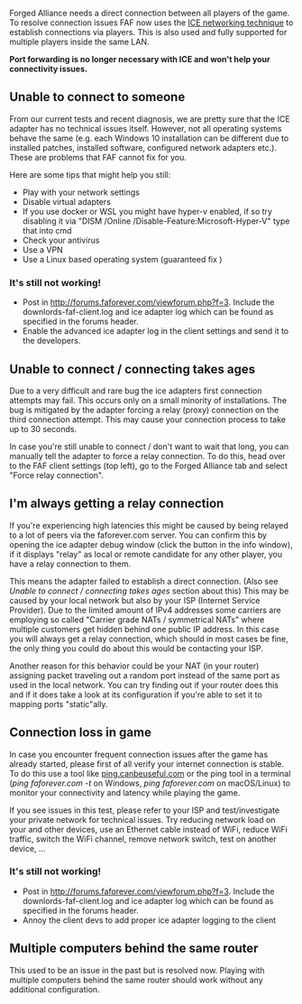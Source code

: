 Forged Alliance needs a direct connection between all players of the
game. To resolve connection issues FAF now uses the [ICE networking
technique](https://en.wikipedia.org/wiki/Interactive_Connectivity_Establishment)
to establish connections via players. This is also used and fully
supported for multiple players inside the same LAN.

**Port forwarding is no longer necessary with ICE and won't help your
connectivity issues.**

## Unable to connect to someone

From our current tests and recent diagnosis, we are pretty sure that the
ICE adapter has no technical issues itself. However, not all operating
systems behave the same (e.g. each Windows 10 installation can be
different due to installed patches, installed software, configured
network adapters etc.). These are problems that FAF cannot fix for you.

Here are some tips that might help you still:

-   Play with your network settings
-   Disable virtual adapters
-   If you use docker or WSL you might have hyper-v enabled, if so try
    disabling it via "DISM /Online /Disable-Feature:Microsoft-Hyper-V"
    type that into cmd
-   Check your antivirus
-   Use a VPN
-   Use a Linux based operating system (guaranteed fix )

### It's still not working!

-   Post in <http://forums.faforever.com/viewforum.php?f=3>. Include the
    downlords-faf-client.log and ice adapter log which can be found as
    specified in the forums header.
-   Enable the advanced ice adapter log in the client settings and send
    it to the developers.

## Unable to connect / connecting takes ages

Due to a very difficult and rare bug the ice adapters first connection
attempts may fail. This occurs only on a small minority of
installations. The bug is mitigated by the adapter forcing a relay
(proxy) connection on the third connection attempt. This may cause your
connection process to take up to 30 seconds.

In case you're still unable to connect / don't want to wait that long,
you can manually tell the adapter to force a relay connection. To do
this, head over to the FAF client settings (top left), go to the Forged
Alliance tab and select "Force relay connection".

## I'm always getting a relay connection

If you're experiencing high latencies this might be caused by being
relayed to a lot of peers via the faforever.com server. You can confirm
this by opening the ice adapter debug window (click the button in the
info window), if it displays "relay" as local or remote candidate for
any other player, you have a relay connection to them.

This means the adapter failed to establish a direct connection. (Also
see *Unable to connect / connecting takes ages* section about this) This
may be caused by your local network but also by your ISP (Internet
Service Provider). Due to the limited amount of IPv4 addresses some
carriers are employing so called "Carrier grade NATs / symmetrical NATs"
where multiple customers get hidden behind one public IP address. In
this case you will always get a relay connection, which should in most
cases be fine, the only thing you could do about this would be
contacting your ISP.

Another reason for this behavior could be your NAT (in your router)
assigning packet traveling out a random port instead of the same port as
used in the local network. You can try finding out if your router does
this and if it does take a look at its configuration if you're able to
set it to mapping ports "static"ally.

## Connection loss in game

In case you encounter frequent connection issues after the game has
already started, please first of all verify your internet connection is
stable. To do this use a tool like
[ping.canbeuseful.com](https://ping.canbeuseful.com) or the ping tool in
a terminal (*ping faforever.com -t* on Windows, *ping faforever.com* on
macOS/Linux) to monitor your connectivity and latency while playing the
game.

If you see issues in this test, please refer to your ISP and
test/investigate your private network for technical issues. Try reducing
network load on your and other devices, use an Ethernet cable instead of
WiFi, reduce WiFi traffic, switch the WiFi channel, remove network
switch, test on another device, ...

### It's still not working!

-   Post in <http://forums.faforever.com/viewforum.php?f=3>. Include the
    downlords-faf-client.log and ice adapter log which can be found as
    specified in the forums header.
-   Annoy the client devs to add proper ice adapter logging to the
    client

## Multiple computers behind the same router

This used to be an issue in the past but is resolved now. Playing with
multiple computers behind the same router should work without any
additional configuration.